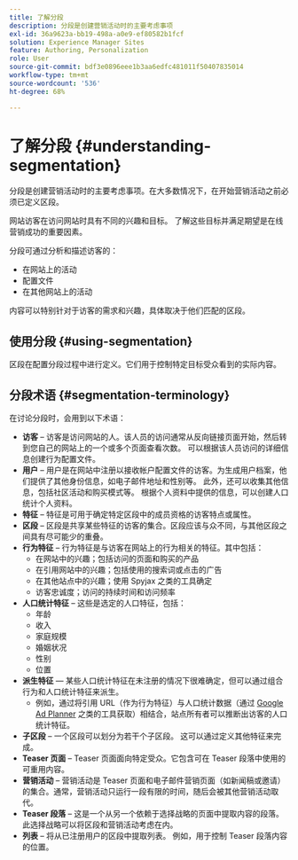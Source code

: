 ```yaml
---
title: 了解分段
description: 分段是创建营销活动时的主要考虑事项
exl-id: 36a9623a-bb19-498a-a0e9-ef80582b1fcf
solution: Experience Manager Sites
feature: Authoring, Personalization
role: User
source-git-commit: bdf3e0896eee1b3aa6edfc481011f50407835014
workflow-type: tm+mt
source-wordcount: '536'
ht-degree: 68%

---
```


# 了解分段 {#understanding-segmentation}

分段是创建营销活动时的主要考虑事项。在大多数情况下，在开始营销活动之前必须已定义区段。

网站访客在访问网站时具有不同的兴趣和目标。 了解这些目标并满足期望是在线营销成功的重要因素。

分段可通过分析和描述访客的：

* 在网站上的活动
* 配置文件
* 在其他网站上的活动

内容可以特别针对于访客的需求和兴趣，具体取决于他们匹配的区段。

## 使用分段 {#using-segmentation}

区段在配置分段过程中进行定义。它们用于控制特定目标受众看到的实际内容。<!--Segments are defined in [Configuring Segmentation](/help/sites-administering/campaign-segmentation.md). They are used to steer the actual content seen by a specific target audience.-->

## 分段术语 {#segmentation-terminology}

在讨论分段时，会用到以下术语：

* **访客** – 访客是访问网站的人。该人员的访问通常从反向链接页面开始，然后转到您自己的网站上的一个或多个页面查看次数。 可以根据该人员访问的详细信息创建行为配置文件。
* **用户** – 用户是在网站中注册以接收帐户配置文件的访客。为生成用户档案，他们提供了其他身份信息，如电子邮件地址和性别等。 此外，还可以收集其他信息，包括社区活动和购买模式等。 根据个人资料中提供的信息，可以创建人口统计个人资料。
* **特征** – 特征是可用于确定特定区段中的成员资格的访客特点或属性。
* **区段** – 区段是共享某些特征的访客的集合。区段应该与众不同，与其他区段之间具有尽可能少的重叠。
* **行为特征** – 行为特征是与访客在网站上的行为相关的特征。其中包括：
   * 在网站中的兴趣；包括访问的页面和购买的产品
   * 在引用网站中的兴趣；包括使用的搜索词或点击的广告
   * 在其他站点中的兴趣；使用 Spyjax 之类的工具确定
   * 访客忠诚度；访问的持续时间和访问频率
* **人口统计特征** – 这些是选定的人口特征，包括：
   * 年龄
   * 收入
   * 家庭规模
   * 婚姻状况
   * 性别
   * 位置
* **派生特征** — 某些人口统计特征在未注册的情况下很难确定，但可以通过组合行为和人口统计特征来派生。
   * 例如，通过将引用 URL（作为行为特征）与人口统计数据（通过 [Google Ad Planner](https://www.google.com/adplanner/) 之类的工具获取）相结合，站点所有者可以推断出访客的人口统计特征。
* **子区段** – 一个区段可以划分为若干个子区段。 这可以通过定义其他特征来完成。
* **Teaser 页面** – Teaser 页面面向特定受众。它包含可在 Teaser 段落中使用的可重用内容。
* **营销活动** – 营销活动是 Teaser 页面和电子邮件营销页面（如新闻稿或邀请）的集合。通常，营销活动只运行一段有限的时间，随后会被其他营销活动取代。
* **Teaser 段落** – 这是一个从另一个依赖于选择战略的页面中提取内容的段落。此选择战略可以将区段和营销活动考虑在内。
* **列表** – 将从已注册用户的区段中提取列表。 例如，用于控制 Teaser 段落内容的位置。
